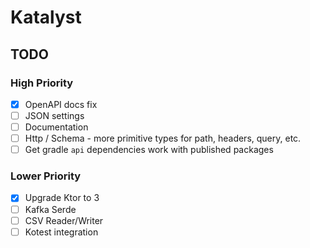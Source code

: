 # Katalyst

## TODO

### High Priority
 - [x] OpenAPI docs fix
 - [ ] JSON settings
 - [ ] Documentation
 - [ ] Http / Schema - more primitive types for path, headers, query, etc.
 - [ ] Get gradle `api` dependencies work with published packages

### Lower Priority
 - [x] Upgrade Ktor to 3
 - [ ] Kafka Serde
 - [ ] CSV Reader/Writer
 - [ ] Kotest integration
